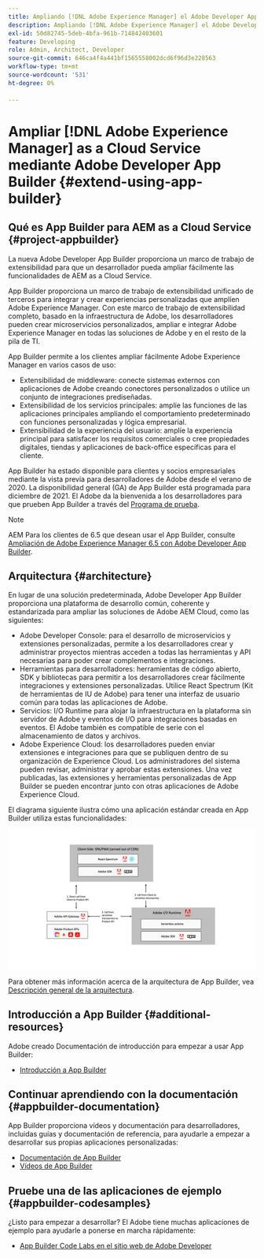 ```yaml
---
title: Ampliando [!DNL Adobe Experience Manager] el Adobe Developer App Builder as a Cloud Service.
description: Ampliando [!DNL Adobe Experience Manager] el Adobe Developer App Builder as a Cloud Service.
exl-id: 50d82745-5deb-4bfa-961b-714842403601
feature: Developing
role: Admin, Architect, Developer
source-git-commit: 646ca4f4a441bf1565558002dcd6f96d3e228563
workflow-type: tm+mt
source-wordcount: '531'
ht-degree: 0%

---
```


# Ampliar [!DNL Adobe Experience Manager] as a Cloud Service mediante Adobe Developer App Builder {#extend-using-app-builder}

## Qué es App Builder para AEM as a Cloud Service {#project-appbuilder}

La nueva Adobe Developer App Builder proporciona un marco de trabajo de extensibilidad para que un desarrollador pueda ampliar fácilmente las funcionalidades de AEM as a Cloud Service.

App Builder proporciona un marco de trabajo de extensibilidad unificado de terceros para integrar y crear experiencias personalizadas que amplíen Adobe Experience Manager. Con este marco de trabajo de extensibilidad completo, basado en la infraestructura de Adobe, los desarrolladores pueden crear microservicios personalizados, ampliar e integrar Adobe Experience Manager en todas las soluciones de Adobe y en el resto de la pila de TI.

App Builder permite a los clientes ampliar fácilmente Adobe Experience Manager en varios casos de uso:

* Extensibilidad de middleware: conecte sistemas externos con aplicaciones de Adobe creando conectores personalizados o utilice un conjunto de integraciones prediseñadas.
* Extensibilidad de los servicios principales: amplíe las funciones de las aplicaciones principales ampliando el comportamiento predeterminado con funciones personalizadas y lógica empresarial.
* Extensibilidad de la experiencia del usuario: amplíe la experiencia principal para satisfacer los requisitos comerciales o cree propiedades digitales, tiendas y aplicaciones de back-office específicas para el cliente.

App Builder ha estado disponible para clientes y socios empresariales mediante la vista previa para desarrolladores de Adobe desde el verano de 2020. La disponibilidad general (GA) de App Builder está programada para diciembre de 2021. El Adobe da la bienvenida a los desarrolladores para que prueben App Builder a través del [Programa de prueba](https://developer.adobe.com/app-builder/trial/).

>[!NOTE]
>
> AEM Para los clientes de 6.5 que desean usar el App Builder, consulte [Ampliación de Adobe Experience Manager 6.5 con Adobe Developer App Builder](https://experienceleague.adobe.com/docs/experience-manager-65/developing/extending-aem/app-builder.html?lang=es).

## Arquitectura {#architecture}

En lugar de una solución predeterminada, Adobe Developer App Builder proporciona una plataforma de desarrollo común, coherente y estandarizada para ampliar las soluciones de Adobe AEM Cloud, como las siguientes:

* Adobe Developer Console: para el desarrollo de microservicios y extensiones personalizadas, permite a los desarrolladores crear y administrar proyectos mientras acceden a todas las herramientas y API necesarias para poder crear complementos e integraciones.
* Herramientas para desarrolladores: herramientas de código abierto, SDK y bibliotecas para permitir a los desarrolladores crear fácilmente integraciones y extensiones personalizadas. Utilice React Spectrum (Kit de herramientas de IU de Adobe) para tener una interfaz de usuario común para todas las aplicaciones de Adobe.
* Servicios: I/O Runtime para alojar la infraestructura en la plataforma sin servidor de Adobe y eventos de I/O para integraciones basadas en eventos. El Adobe también es compatible de serie con el almacenamiento de datos y archivos.
* Adobe Experience Cloud: los desarrolladores pueden enviar extensiones e integraciones para que se publiquen dentro de su organización de Experience Cloud. Los administradores del sistema pueden revisar, administrar y aprobar estas extensiones. Una vez publicadas, las extensiones y herramientas personalizadas de App Builder se pueden encontrar junto con otras aplicaciones de Adobe Experience Cloud.

El diagrama siguiente ilustra cómo una aplicación estándar creada en App Builder utiliza estas funcionalidades:

![Arquitectura](/help/implementing/developing/extending/assets/appbuilder-architecture.jpg)

Para obtener más información acerca de la arquitectura de App Builder, vea [Descripción general de la arquitectura](https://developer.adobe.com/app-builder/docs/guides/).

## Introducción a App Builder {#additional-resources}

Adobe creado Documentación de introducción para empezar a usar App Builder:

* [Introducción a App Builder](https://developer.adobe.com/app-builder/docs/getting_started/)

## Continuar aprendiendo con la documentación {#appbuilder-documentation}

App Builder proporciona vídeos y documentación para desarrolladores, incluidas guías y documentación de referencia, para ayudarle a empezar a desarrollar sus propias aplicaciones personalizadas:

* [Documentación de App Builder](https://developer.adobe.com/app-builder/docs/overview/)
* [Vídeos de App Builder](https://www.youtube.com/playlist?list=PLcVEYUqU7VRfDij-Jbjyw8S8EzW073F_o)

## Pruebe una de las aplicaciones de ejemplo {#appbuilder-codesamples}

¿Listo para empezar a desarrollar? El Adobe tiene muchas aplicaciones de ejemplo para ayudarle a ponerse en marcha rápidamente:

* [App Builder Code Labs en el sitio web de Adobe Developer](https://developer.adobe.com/app-builder/docs/resources/)